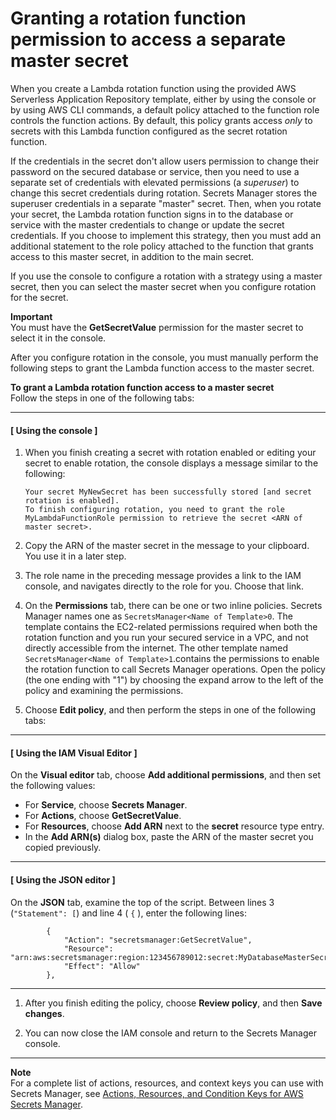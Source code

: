 # Granting a rotation function permission to access a separate master secret<a name="permissions-grant-rotation-role-access-to-master-secret"></a>

When you create a Lambda rotation function using the provided AWS Serverless Application Repository template, either by using the console or by using AWS CLI commands, a default policy attached to the function role controls the function actions\. By default, this policy grants access *only* to secrets with this Lambda function configured as the secret rotation function\.

If the credentials in the secret don't allow users permission to change their password on the secured database or service, then you need to use a separate set of credentials with elevated permissions \(a *superuser*\) to change this secret credentials during rotation\. Secrets Manager stores the superuser credentials in a separate "master" secret\. Then, when you rotate your secret, the Lambda rotation function signs in to the database or service with the master credentials to change or update the secret credentials\. If you choose to implement this strategy, then you must add an additional statement to the role policy attached to the function that grants access to this master secret, in addition to the main secret\.

If you use the console to configure a rotation with a strategy using a master secret, then you can select the master secret when you configure rotation for the secret\. 

**Important**  
You must have the **GetSecretValue** permission for the master secret to select it in the console\.

After you configure rotation in the console, you must manually perform the following steps to grant the Lambda function access to the master secret\.

**To grant a Lambda rotation function access to a master secret**  
Follow the steps in one of the following tabs:

------
#### [ Using the console ]

1. When you finish creating a secret with rotation enabled or editing your secret to enable rotation, the console displays a message similar to the following:

   ```
   Your secret MyNewSecret has been successfully stored [and secret rotation is enabled].
   To finish configuring rotation, you need to grant the role MyLambdaFunctionRole permission to retrieve the secret <ARN of master secret>.
   ```

1. Copy the ARN of the master secret in the message to your clipboard\. You use it in a later step\.

1. The role name in the preceding message provides a link to the IAM console, and navigates directly to the role for you\. Choose that link\.

1. On the **Permissions** tab, there can be one or two inline policies\. Secrets Manager names one as `SecretsManager<Name of Template>0`\. The template contains the EC2\-related permissions required when both the rotation function and you run your secured service in a VPC, and not directly accessible from the internet\. The other template named `SecretsManager<Name of Template>1`\.contains the permissions to enable the rotation function to call Secrets Manager operations\. Open the policy \(the one ending with "1"\) by choosing the expand arrow to the left of the policy and examining the permissions\.

1. Choose **Edit policy**, and then perform the steps in one of the following tabs:

------
#### [ Using the IAM Visual Editor ]

   On the **Visual editor** tab, choose **Add additional permissions**, and then set the following values:
   + For **Service**, choose **Secrets Manager**\.
   + For **Actions**, choose **GetSecretValue**\.
   + For **Resources**, choose **Add ARN** next to the **secret** resource type entry\.
   + In the **Add ARN\(s\)** dialog box, paste the ARN of the master secret you copied previously\.

------
#### [ Using the JSON editor ]

   On the **JSON** tab, examine the top of the script\. Between lines 3 \(`"Statement": [`\) and line 4 \( `{` \), enter the following lines:

   ```
           {
               "Action": "secretsmanager:GetSecretValue",
               "Resource": "arn:aws:secretsmanager:region:123456789012:secret:MyDatabaseMasterSecret",
               "Effect": "Allow"
           },
   ```

------

1. After you finish editing the policy, choose **Review policy**, and then **Save changes**\.

1. You can now close the IAM console and return to the Secrets Manager console\.

------

**Note**  
For a complete list of actions, resources, and context keys you can use with Secrets Manager, see [Actions, Resources, and Condition Keys for AWS Secrets Manager](https://docs.aws.amazon.com/IAM/latest/UserGuide/list_awssecretsmanager.html)\.